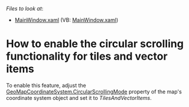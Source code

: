<!-- default file list -->
*Files to look at*:

* [MainWindow.xaml](./CS/CircularScrolling/MainWindow.xaml) (VB: [MainWindow.xaml](./VB/CircularScrolling/MainWindow.xaml))
<!-- default file list end -->
# How to enable the circular scrolling functionality for tiles and vector items


To enable this feature, adjust the <a href="https://documentation.devexpress.com/WPF/DevExpress.Xpf.Map.GeoMapCoordinateSystem.CircularScrollingMode.property">GeoMapCoordinateSystem.CircularScrollingMode</a> property of the map's coordinate system object and set it to <em>TilesAndVectorItems</em>.

<br/>


